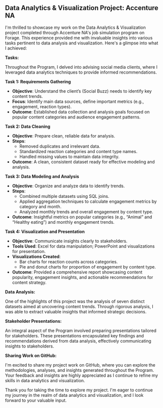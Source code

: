 
## Data Analytics & Visualization Project: Accenture NA

I'm thrilled to showcase my work on the Data Analytics & Visualization project completed through Accenture NA's job simulation program on Forage. This experience provided me with invaluable insights into various tasks pertinent to data analysis and visualization. Here's a glimpse into what I achieved:

**Tasks:**

Throughout the Program, I delved into advising social media clients, where I leveraged data analytics techniques to provide informed recommendations.

**Task 1: Requirements Gathering**
- **Objective**: Understand the client’s (Social Buzz) needs to identify key content trends.
- **Focus**: Identify main data sources, define important metrics (e.g., engagement, reaction types).
- **Outcome**: Established data collection and analysis goals focused on popular content categories and audience engagement patterns.

**Task 2: Data Cleaning**
- **Objective**: Prepare clean, reliable data for analysis.
- **Steps**:
  - Removed duplicates and irrelevant data.
  - Standardized reaction categories and content type names.
  - Handled missing values to maintain data integrity.
- **Outcome**: A clean, consistent dataset ready for effective modeling and analysis.

**Task 3: Data Modeling and Analysis**
- **Objective**: Organize and analyze data to identify trends.
- **Steps**:
  - Combined multiple datasets using SQL joins.
  - Applied aggregation techniques to calculate engagement metrics by category and month.
  - Analyzed monthly trends and overall engagement by content type.
- **Outcome**: Insightful metrics on popular categories (e.g., “Animal” and “Healthy eating”) and monthly engagement trends.

**Task 4: Visualization and Presentation**
- **Objective**: Communicate insights clearly to stakeholders.
- **Tools Used**: Excel for data manipulation; PowerPoint and visualizations for presentation.
- **Visualizations Created**:
  - Bar charts for reaction counts across categories.
  - Pie and donut charts for proportion of engagement by content type.
- **Outcome**: Provided a comprehensive report showcasing content popularity, engagement insights, and actionable recommendations for content strategy.

**Data Analysis:**

One of the highlights of this project was the analysis of seven distinct datasets aimed at uncovering content trends. Through rigorous analysis, I was able to extract valuable insights that informed strategic decisions.

**Stakeholder Presentations:**

An integral aspect of the Program involved preparing presentations tailored for stakeholders. These presentations encapsulated key findings and recommendations derived from data analysis, effectively communicating insights to stakeholders.

**Sharing Work on GitHub:**

I'm excited to share my project work on GitHub, where you can explore the methodologies, analyses, and insights generated throughout the Program. Your feedback and insights are highly appreciated as I continue to refine my skills in data analytics and visualization.

Thank you for taking the time to explore my project. I'm eager to continue my journey in the realm of data analytics and visualization, and I look forward to your valuable input.

